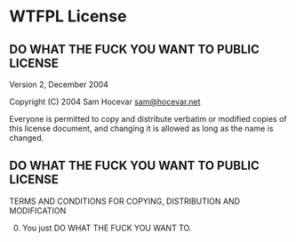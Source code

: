 # WTFPL License


## DO WHAT THE FUCK YOU WANT TO PUBLIC LICENSE
Version 2, December 2004

Copyright (C) 2004 Sam Hocevar <sam@hocevar.net>

Everyone is permitted to copy and distribute verbatim or modified
copies of this license document, and changing it is allowed as long
as the name is changed.

## DO WHAT THE FUCK YOU WANT TO PUBLIC LICENSE
TERMS AND CONDITIONS FOR COPYING, DISTRIBUTION AND MODIFICATION

0. You just DO WHAT THE FUCK YOU WANT TO.
